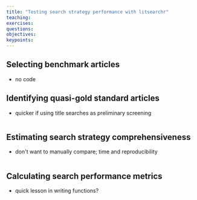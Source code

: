 ```yaml
---
title: "Testing search strategy performance with litsearchr"
teaching: 
exercises:
questions:
objectives:
keypoints:
---
```


## Selecting benchmark articles

- no code

## Identifying quasi-gold standard articles

- quicker if using title searches as preliminary screening

```{r}

```

## Estimating search strategy comprehensiveness

- don't want to manually compare; time and reproducibility

```{r}

```

## Calculating search performance metrics

- quick lesson in writing functions?

```{r}

```